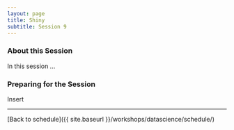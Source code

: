 ```yaml
---
layout: page
title: Shiny
subtitle: Session 9
---
```


### About this Session

In this session ...

### Preparing for the Session

Insert

* * *

[Back to schedule]({{ site.baseurl }}/workshops/datascience/schedule/)